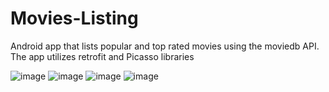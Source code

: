 # Movies-Listing
Android app that lists popular and top rated movies using the moviedb API. The app utilizes retrofit and Picasso libraries


![image](https://user-images.githubusercontent.com/44920699/79106989-90912900-7d41-11ea-93f2-1613175fbdbb.png)
![image](https://user-images.githubusercontent.com/44920699/79107056-ad2d6100-7d41-11ea-9d95-0693fd79971d.png)
![image](https://user-images.githubusercontent.com/44920699/79107082-b9b1b980-7d41-11ea-8543-f08f4195feda.png)
![image](https://user-images.githubusercontent.com/44920699/79107112-c3d3b800-7d41-11ea-816a-26477bee9622.png)

